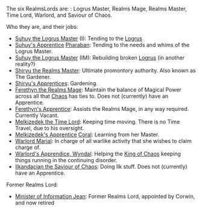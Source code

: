 The six RealmsLords are:
: Logrus Master, Realms Mage, Realms Master, Time Lord, Warlord, and Saviour of Chaos.

Who they are, and their jobs:
 + <SPAN class="realmsLord">[Suhuy the Logrus Master](IlkandacianOfCara) (I)</SPAN>: Tending to the [Logrus](TheLogrus)
 + <SPAN class="realmsLordApprentice">[Suhuy's Apprentice](LogrusMasterApprentice) [Pharaban](PharabanOfPharaban)</SPAN>: Tending to the needs and whims of the Logrus Master.
 + <SPAN class="realmsLord">[Suhuy the Logrus Master](LogrusMasterSuhuy) (IM)</SPAN>: Rebuilding broken [Logrus](TheLogrus) (in another reality?)
 + <SPAN class="realmsLord">[Shiryu the Realms Master](RealmsMasterShiryu)</SPAN>: Ultimate promontory authority.  Also known as The Gardener.
 + <SPAN class="realmsLordApprentice">[Shiryu's Apprentices](GardnersApprentices)</SPAN>: Gardening.
 + <SPAN class="realmsLord">[Ferethyn the Realms Mage](RealmsMageFerethyn)</SPAN>: Maintain the balance of Magical Power across all that [Chaos](CourtsOfChaos) has ties to.  Does not (currently) have an Apprentice.
 + <SPAN class="realmsLordApprentice">[Ferethyn's Apprentice](RealmsMageApprentice): Assists the Realms Mage, in any way required.  Currently Vacant.
 + <SPAN class="realmsLord">[Melkizedek the Time Lord](TimeLordMelkizedek)</SPAN>: Keeping time moving.  There is no Time Travel, due to his oversight.
 + <SPAN class="realmsLordApprentice">[Melkizedek's Apprentice](TimeLordApprentice) [Coral](CobalteanRoyalFamily#coral)</SPAN>: Learning from her Master.
 + <SPAN class="realmsLord">[Warlord Marial](WarlordMarial)</SPAN>: In charge of all warlike activity that she wishes to claim charge of.
 + <SPAN class="realmsLordApprentice">[Warlord's Apprendice, Wyndal](WarlordsApprentice)</SPAN>: Helping the [King of Chaos](KingOfChaos) keeping things running in the continuing disorder.
 + <SPAN class="realmsLord">[Ilkandacian the Saviour of Chaos](IlkandacianOfCara)</SPAN>: Doing Ilk stuff.  Does not (currently) have an Apprentice.

Former Realms Lord:
 + [Minister of Information Jean](JeanOfFlorimel): Former Realms Lord, appointed by Corwin, and now retired
